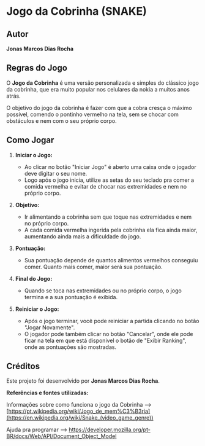 # Jogo da Cobrinha (SNAKE)

## Autor
**Jonas Marcos Dias Rocha**

## Regras do Jogo
O **Jogo da Cobrinha** é uma versão personalizada e simples do clássico jogo da cobrinha, que era muito popular nos celulares da nokia a muitos anos atrás.

O objetivo do jogo da cobrinha é fazer com que a cobra cresça o máximo possível, comendo o pontinho vermelho na tela, sem se chocar com obstáculos e nem com o seu próprio corpo. 

## Como Jogar

1. **Iniciar o Jogo:**
   - Ao clicar no botão "Iniciar Jogo" é aberto uma caixa onde o jogador deve digitar o seu nome.
   - Logo após o jogo inicia, utilize as setas do seu teclado pra comer a comida vermelha e evitar de chocar nas extremidades e nem no próprio corpo.

2. **Objetivo:**
   - Ir alimentando a cobrinha sem que toque nas extremidades e nem no próprio corpo.
   - A cada comida vermelha ingerida pela cobrinha ela fica ainda maior, aumentando ainda mais a dificuldade do jogo.

3. **Pontuação:**
   - Sua pontuação depende de quantos alimentos vermelhos conseguiu comer. Quanto mais comer, maior será sua pontuação.

4. **Final do Jogo:**
   - Quando se toca nas extremidades ou no próprio corpo, o jogo termina e a sua pontuação é exibida.

5. **Reiniciar o Jogo:**
   - Após o jogo terminar, você pode reiniciar a partida clicando no botão "Jogar Novamente".
   - O jogador pode também clicar no botão "Cancelar", onde ele pode ficar na tela em que está disponivel o botão de "Exibir Ranking", onde as pontuações são mostradas.

## Créditos
Este projeto foi desenvolvido por **Jonas Marcos Dias Rocha**.

**Referências e fontes utilizadas:**

Informações sobre como funciona o jogo da Cobrinha --> [https://pt.wikipedia.org/wiki/Jogo_de_mem%C3%B3ria](https://en.wikipedia.org/wiki/Snake_(video_game_genre))

Ajuda pra programar --> https://developer.mozilla.org/pt-BR/docs/Web/API/Document_Object_Model
